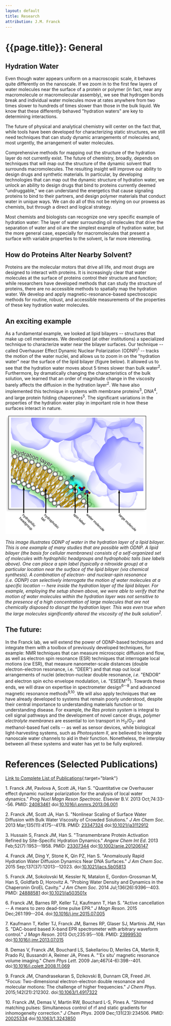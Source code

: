 ```yaml
---
layout: default
title: Research
attribution: J.M. Franck
---
```


<!--DO NOT EDIT this file directly - edit the corresponding file in citeproc_src-->

{{page.title}}: General
=======================

Hydration Water
---------------

Even though water appears uniform on a macroscopic scale, it behaves
quite differently on the nanoscale. If we zoom in to the first few
layers of water molecules near the surface of a protein or polymer (in
fact, near any macromolecule or macromolecular assembly), we see that
hydrogen bonds break and individual water molecules move at rates
anywhere from two times slower to hundreds of times slower than those in
the bulk liquid. We know that these differently behaved "hydration
waters" are key to determining interactions.

The future of physical and analytical chemistry will center on the fact
that, while tools have been developed for characterizing static
structures, we still need techniques that can study dynamic arrangements
of molecules and, most urgently, the arrangement of water molecules.

Comprehensive methods for mapping out the structure of the hydration
layer do not currently exist. The future of chemistry, broadly, depends
on techniques that will map out the structure of the dynamic solvent
that surrounds macromolecules. The resulting insight will improve our
ability to design drugs and synthetic materials. In particular, by
developing technologies that can map out the dynamic structure of
hydration water, we unlock an ability to design drugs that bind to
proteins currently deemed "undruggable," we can understand the
energetics that cause signaling proteins to bind to their partners, and
design polymer materials that conduct water in unique ways. We can do
all of this not be relying on our prowess as chemists, but through a
direct and logical strategy.

Most chemists and biologists can recognize one very specific example of
hydration water: The layer of water surrounding oil molecules that drive
the separation of water and oil are the simplest example of hydration
water, but the more general case, especially for macromolecules that
present a surface with variable properties to the solvent, is far more
interesting.

How do Proteins Alter Nearby Solvent?
-------------------------------------

Proteins are the molecular motors that drive all life, and most drugs
are designed to interact with proteins. It is increasingly clear that
water molecules at the surface of proteins control their structure and
function; while researchers have developed methods that can study the
structure of proteins, there are no accessible methods to spatially map
the hydration water. We develop and apply magnetic-resonance-based
spectroscopic methods for routine, robust, and accessible measurements
of the properties of these key hydration water molecules.

An exciting example
-------------------

As a fundamental example, we looked at lipid bilayers -- structures that
make up cell membranes. We developed (at other institutions) a
specialized technique to characterize water near the bilayer surfaces.
Our technique -- called Overhauser Effect Dynamic Nuclear Polarization
(ODNP)<sup>1</sup> -- tracks the motion of the water nuclei, and allows us to
zoom in on the "hydration water" near the surface of the lipid bilayer
(figure below). It allowed us to see that the hydration water moves
about 5 times slower than bulk water<sup>2</sup>. Furthermore, by dramatically
changing the characteristics of the bulk solution, we learned that an
order of magnitude change in the viscosity barely affects the diffusion
in the hydration layer<sup>2</sup>. We have also implemented this technique in
systems with membrane proteins<sup>3</sup>, DNA<sup>4</sup>, and large protein folding
chaperones<sup>5</sup>. The significant variations in the properties of the
hydration water play in important role in how these surfaces interact in
nature.

![Hydration layer](for_website_160809.png)

*This image illustrates ODNP of water in the hydration layer of a lipid
bilayer. This is one example of many studies that are possible with
ODNP. A lipid bilayer (the basis for cellular membranes) consists of a
self-organized set of molecules with hydrophilic headgroups and
hydrophobic tails (see labels above). One can place a spin label
(typically a nitroxide group) at a particular location near the surface
of the lipid bilayer (via chemical synthesis). A combination of
electron- and nuclear-spin resonance (i.e. ODNP) can selectively
interrogate the motion of water molecules at a specific location -- here
inside the hydration layer of the lipid bilayer. For example, employing
the setup shown above, we were able to verify that the motion of water
molecules within the hydration layer was not sensitive to the presence
of a high concentration of large molecules that are not chemically
disposed to disrupt the hydration layer. This was even true when the
large molecules significantly altered the viscosity of the bulk
solution<sup>2</sup>.*

The future:
-----------

In the Franck lab, we will extend the power of ODNP-based techniques and
integrate them with a toolbox of previously developed techniques, for
example: NMR techniques that can measure microscopic diffusion and flow,
as well as electron spin resonance (ESR) techniques that interrogate
local motions (cw ESR), that measure nanometer-scale distances (double
electron-electron resonance, i.e. "DEER") and that map out local
arrangements of nuclei (electron-nuclear double resonance, *i.e.*
"ENDOR" and electron spin echo envelope modulation, i.e. "ESEEM"<sup>5</sup>).
Towards these ends, we will draw on expertise in spectrometer
design<sup>6--8</sup> and advanced magnetic resonance methods<sup>9,10</sup>. We will also
apply techniques that we have already developed to systems that remain
poorly understood, despite their central importance to understanding
materials function or to understanding disease. For example, *the Ras
protein system* is integral to cell signal pathways and the development
of novel cancer drugs, *polymer electrolyte membranes* are essential to
ion transport in H<sub>2</sub>/O<sub>2</sub>- and methanol-based fuel cells -- as well as
sensor devices, while biological light-harvesting systems, such as
*Photosystem II*, are believed to integrate nanoscale water channels to
aid in their function. Nonetheless, the interplay between all these
systems and water has yet to be fully explored.

References (Selected Publications)
==================================

[Link to Complete List of
Publications](https://scholar.google.com/citations?user=TdqiwiIAAAAJ&hl=en&oi=ao){:target="blank"}

1\. Franck JM, Pavlova A, Scott JA, Han S. "Quantitative cw Overhauser
effect dynamic nuclear polarization for the analysis of local water
dynamics." *Prog Nucl Magn Reson Spectrosc*. Elsevier B.V. 2013
Oct;74:33--56. PMID:
[24083461](http://www.ncbi.nlm.nih.gov/pubmed/24083461)
doi:[10.1016/j.pnmrs.2013.06.001](https://doi.org/10.1016/j.pnmrs.2013.06.001)

2\. Franck JM, Scott JA, Han S. "Nonlinear Scaling of Surface Water
Diffusion with Bulk Water Viscosity of Crowded Solutions." *J Am Chem
Soc*. 2013 Mar;135(11):4175--4178. PMID:
[23347324](http://www.ncbi.nlm.nih.gov/pubmed/23347324)
doi:[10.1021/ja3112912](https://doi.org/10.1021/ja3112912)

3\. Hussain S, Franck JM, Han S. "Transmembrane Protein Activation
Refined by Site-Specific Hydration Dynamics." *Angew Chem Int Ed*. 2013
Feb;52(7):1953--1958. PMID:
[23307344](http://www.ncbi.nlm.nih.gov/pubmed/23307344)
doi:[10.1002/anie.201206147](https://doi.org/10.1002/anie.201206147)

4\. Franck JM, Ding Y, Stone K, Qin PZ, Han S. "Anomalously Rapid
Hydration Water Diffusion Dynamics Near DNA Surfaces." *J Am Chem Soc*.
2015 Sep;137(37):12013--12023.
doi:[10.1021/jacs.5b05813](https://doi.org/10.1021/jacs.5b05813)

5\. Franck JM, Sokolovski M, Kessler N, Matalon E, Gordon-Grossman M, Han
S, Goldfarb D, Horovitz A. "Probing Water Density and Dynamics in the
Chaperonin GroEL Cavity." *J Am Chem Soc*. 2014 Jul;136(26):9396--403.
PMID: [24888581](http://www.ncbi.nlm.nih.gov/pubmed/24888581)
doi:[10.1021/ja503501x](https://doi.org/10.1021/ja503501x)

6\. Franck JM, Barnes RP, Keller TJ, Kaufmann T, Han S. "Active
cancellation -- A means to zero dead-time pulse EPR." *J Magn Reson*.
2015 Dec;261:199--204.
doi:[10.1016/j.jmr.2015.07.005](https://doi.org/10.1016/j.jmr.2015.07.005)

7\. Kaufmann T, Keller TJ, Franck JM, Barnes RP, Glaser SJ, Martinis JM,
Han S. "DAC-board based X-band EPR spectrometer with arbitrary waveform
control." *J Magn Reson*. 2013 Oct;235:95--108. PMID:
[23999530](http://www.ncbi.nlm.nih.gov/pubmed/23999530)
doi:[10.1016/j.jmr.2013.07.015](https://doi.org/10.1016/j.jmr.2013.07.015)

8\. Demas V, Franck JM, Bouchard LS, Sakellariou D, Meriles CA, Martin R,
Prado PJ, Bussandri A, Reimer JA, Pines A. "'Ex situ' magnetic resonance
volume imaging." *Chem Phys Lett*. 2009 Jan;467(4-6):398--401.
doi:[10.1016/j.cplett.2008.11.069](https://doi.org/10.1016/j.cplett.2008.11.069)

9\. Franck JM, Chandrasekaran S, Dzikovski B, Dunnam CR, Freed JH.
"Focus: Two-dimensional electron-electron double resonance and molecular
motions: The challenge of higher frequencies." *J Chem Phys*.
2015;142(21):212302.
doi:[10.1063/1.4917322](https://doi.org/10.1063/1.4917322)

10\. Franck JM, Demas V, Martin RW, Bouchard L-S, Pines A. "Shimmed
matching pulses: Simultaneous control of rf and static gradients for
inhomogeneity correction." *J Chem Phys*. 2009 Dec;131(23):234506. PMID:
[20025334](http://www.ncbi.nlm.nih.gov/pubmed/20025334)
doi:[10.1063/1.3243850](https://doi.org/10.1063/1.3243850)
